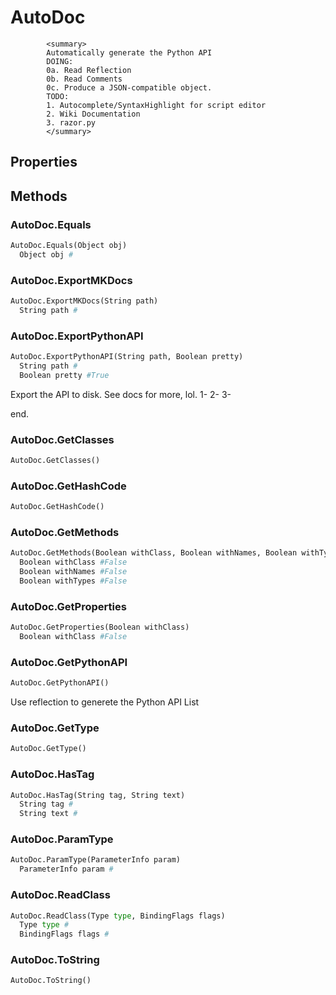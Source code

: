 # AutoDoc  
            <summary>
            Automatically generate the Python API
            DOING:
            0a. Read Reflection
            0b. Read Comments 
            0c. Produce a JSON-compatible object.
            TODO:
            1. Autocomplete/SyntaxHighlight for script editor
            2. Wiki Documentation
            3. razor.py 
            </summary>
          

## Properties  
 
## Methods  
### AutoDoc.Equals
``` python
AutoDoc.Equals(Object obj)
  Object obj #
```
### AutoDoc.ExportMKDocs
``` python
AutoDoc.ExportMKDocs(String path)
  String path #
```
### AutoDoc.ExportPythonAPI
``` python
AutoDoc.ExportPythonAPI(String path, Boolean pretty)
  String path #
  Boolean pretty #True
```
Export the API to disk. 
See docs for more, lol.
    1-
    2-
    3-

end.
### AutoDoc.GetClasses
``` python
AutoDoc.GetClasses()

```
### AutoDoc.GetHashCode
``` python
AutoDoc.GetHashCode()

```
### AutoDoc.GetMethods
``` python
AutoDoc.GetMethods(Boolean withClass, Boolean withNames, Boolean withTypes)
  Boolean withClass #False
  Boolean withNames #False
  Boolean withTypes #False
```
### AutoDoc.GetProperties
``` python
AutoDoc.GetProperties(Boolean withClass)
  Boolean withClass #False
```
### AutoDoc.GetPythonAPI
``` python
AutoDoc.GetPythonAPI()

```
Use reflection to generete the Python API List
### AutoDoc.GetType
``` python
AutoDoc.GetType()

```
### AutoDoc.HasTag
``` python
AutoDoc.HasTag(String tag, String text)
  String tag #
  String text #
```
### AutoDoc.ParamType
``` python
AutoDoc.ParamType(ParameterInfo param)
  ParameterInfo param #
```
### AutoDoc.ReadClass
``` python
AutoDoc.ReadClass(Type type, BindingFlags flags)
  Type type #
  BindingFlags flags #
```
### AutoDoc.ToString
``` python
AutoDoc.ToString()

```